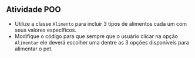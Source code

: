 ## Atividade POO
- Utilize a classe `Alimento` para incluir 3 tipos de alimentos cada um com seus valores específicos.
- Modifique o código para que sempre que o usuário clicar na opção `Alimentar` ele deverá escolher uma dentre as 3 opções disponíveis para alimentar o pet.
